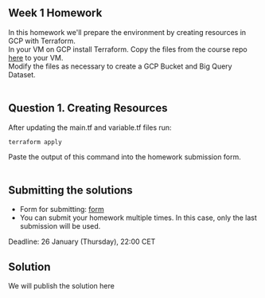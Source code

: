 ## Week 1 Homework

In this homework we'll prepare the environment by creating resources in GCP with Terraform.<br>
In your VM on GCP install Terraform. Copy the files from the course repo [here](https://github.com/DataTalksClub/data-engineering-zoomcamp/tree/main/week_1_basics_n_setup/1_terraform_gcp/terraform) to your VM.<br>
Modify the files as necessary to create a GCP Bucket and Big Query Dataset.<br>
<br>

## Question 1. Creating Resources

After updating the main.tf and variable.tf files run:

```terraform apply```

Paste the output of this command into the homework submission form.<br>
<br>

## Submitting the solutions

* Form for submitting: [form](https://forms.gle/S57Xs3HL9nB3YTzj9)
* You can submit your homework multiple times. In this case, only the last submission will be used. 

Deadline: 26 January (Thursday), 22:00 CET


## Solution

We will publish the solution here
